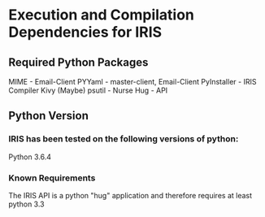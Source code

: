 # Execution and Compilation Dependencies for IRIS

## Required Python Packages
MIME - Email-Client
PYYaml - master-client, Email-Client
PyInstaller - IRIS Compiler
Kivy (Maybe)
psutil - Nurse
Hug - API

## Python Version
### IRIS has been tested on the following versions of python:
Python 3.6.4

### Known Requirements
The IRIS API is a python "hug" application and therefore requires at least python 3.3
